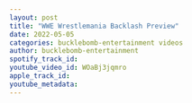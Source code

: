 ```yaml
---
layout: post
title: "WWE Wrestlemania Backlash Preview"
date: 2022-05-05
categories: bucklebomb-entertainment videos
author: bucklebomb-entertainment
spotify_track_id: 
youtube_video_id: WOaBj3jqmro
apple_track_id: 
youtube_metadata: 
---
```

